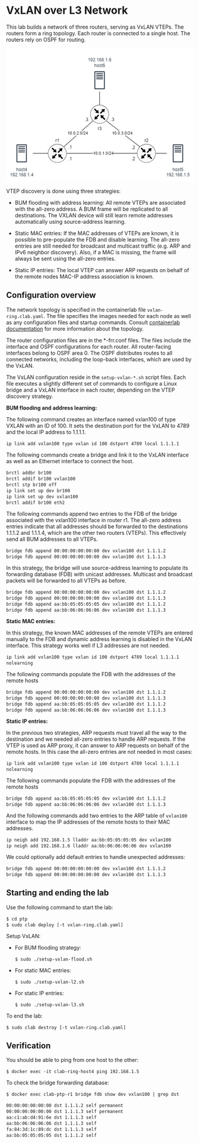 # VxLAN over L3 Network

This lab builds a network of three routers, serving as VxLAN VTEPs. The routers form a ring topology. Each router is connected to a single host. The routers rely on OSPF for routing.

![p2p](../img/ring.png)

VTEP discovery is done using three strategies:

- BUM flooding with address learning: All remote VTEPs are associated with the all-zero address. A BUM frame will be replicated to all destinations. The VXLAN device will still learn remote addresses automatically using source-address learning.

- Static MAC entries: If the MAC addresses of VTEPs are known, it is possible to pre-populate the FDB and disable learning. The all-zero entries are still needed for broadcast and multicast traffic (e.g. ARP and IPv6 neighbor discovery). Also, if a MAC is missing, the frame will always be sent using the all-zero entries.

- Static IP entries: The local VTEP can answer ARP requests on behalf of the remote nodes MAC-IP address association is known.

## Configuration overview

The network topology is specified in the containerlab file `vxlan-ring.clab.yaml`. The file specifies the images needed for each node as well as any configuration files and startup commands. Consult [containerlab documentation](https://containerlab.dev/manual/topo-def-file/) for more information about the topology.

The router configuration files are in the *-frr.conf files. The files include the interface and OSPF configurations for each router. All router-facing interfaces belong to OSPF area 0. The OSPF distributes routes to all connected networks, including the loop-back interfaces, which are used by the VxLAN.

The VxLAN configuration reside in the `setup-vxlan-*.sh` script files. Each file executes a slightly different set of commands to configure a Linux bridge and a VxLAN interface in each router, depending on the VTEP discovery strategy.

**BUM flooding and address learning:**

The following command creates an interface named vxlan100 of type VXLAN with an ID of 100. It sets the destination port for the VxLAN to 4789 and the local IP address to 1.1.1.1.

```
ip link add vxlan100 type vxlan id 100 dstport 4789 local 1.1.1.1
```

The following commands create a bridge and link it to the VxLAN interface as well as an Ethernet interface to connect the host.

```
brctl addbr br100
brctl addif br100 vxlan100
brctl stp br100 off
ip link set up dev br100
ip link set up dev vxlan100
brctl addif br100 eth2
```

The following commands append two entries to the FDB of the bridge associated with the vxlan100 interface in router r1. The all-zero address entries indicate that all addresses should be forwarded to the destinations 1.1.1.2 and 1.1.1.4, which are the other two routers (VTEPs). This effectively send all BUM addresses to all VTEPs.

```
bridge fdb append 00:00:00:00:00:00 dev vxlan100 dst 1.1.1.2
bridge fdb append 00:00:00:00:00:00 dev vxlan100 dst 1.1.1.3
```

In this strategy, the bridge will use source-address learning to populate its forwarding database (FDB) with unicast addresses. Multicast and broadcast packets will be forwarded to all VTEPs as before.

```
bridge fdb append 00:00:00:00:00:00 dev vxlan100 dst 1.1.1.2
bridge fdb append 00:00:00:00:00:00 dev vxlan100 dst 1.1.1.3
bridge fdb append aa:bb:05:05:05:05 dev vxlan100 dst 1.1.1.2
bridge fdb append aa:bb:06:06:06:06 dev vxlan100 dst 1.1.1.3
```


**Static MAC entries:**

In this strategy, the known MAC addresses of the remote VTEPs are entered manually to the FDB and dynamic address learning is disabled in the VxLAN interface. This strategy works well if L3 addresses are not needed.

```
ip link add vxlan100 type vxlan id 100 dstport 4789 local 1.1.1.1 nolearning
```

The following commands populate the FDB with the addresses of the remote hosts

```
bridge fdb append 00:00:00:00:00:00 dev vxlan100 dst 1.1.1.2
bridge fdb append 00:00:00:00:00:00 dev vxlan100 dst 1.1.1.3
bridge fdb append aa:bb:05:05:05:05 dev vxlan100 dst 1.1.1.2
bridge fdb append aa:bb:06:06:06:06 dev vxlan100 dst 1.1.1.3
```

**Static IP entries:**

In the previous two strategies, ARP requests must travel all the way to the destination and we needed all-zero entries to handle ARP requests. If the VTEP is used as ARP proxy, it can answer to ARP requests on behalf of the remote hosts. In this case the all-zero entries are not needed in most cases:

```
ip link add vxlan100 type vxlan id 100 dstport 4789 local 1.1.1.1 nolearning
```

The following commands populate the FDB with the addresses of the remote hosts

```
bridge fdb append aa:bb:05:05:05:05 dev vxlan100 dst 1.1.1.2
bridge fdb append aa:bb:06:06:06:06 dev vxlan100 dst 1.1.1.3
```

And the following commands add two entries to the ARP table of `vxlan100` interface to map the IP addresses of the remote hosts to their MAC addresses.

```
ip neigh add 192.168.1.5 lladdr aa:bb:05:05:05:05 dev vxlan100
ip neigh add 192.168.1.6 lladdr aa:bb:06:06:06:06 dev vxlan100
```

We could optionally add default entries to handle unexpected addresses:

```
bridge fdb append 00:00:00:00:00:00 dev vxlan100 dst 1.1.1.2
bridge fdb append 00:00:00:00:00:00 dev vxlan100 dst 1.1.1.3
```

## Starting and ending the lab

Use the following command to start the lab:

```
$ cd ptp
$ sudo clab deploy [-t vxlan-ring.clab.yaml]
```

Setup VxLAN:

- For BUM flooding strategy:

  ```
  $ sudo ./setup-vxlan-flood.sh
  ```

- For static MAC entries:

  ```
  $ sudo ./setup-vxlan-l2.sh
  ```

- For static IP entries:

  ```
  $ sudo ./setup-vxlan-l3.sh
  ```

To end the lab:

```
$ sudo clab destroy [-t vxlan-ring.clab.yaml]
```

## Verification

You should be able to ping from one host to the other:

```
$ docker exec -it clab-ring-host4 ping 192.168.1.5
```

To check the bridge forwarding database:

```
$ docker exec clab-ptp-r1 bridge fdb show dev vxlan100 | grep dst
```

```
00:00:00:00:00:00 dst 1.1.1.2 self permanent
00:00:00:00:00:00 dst 1.1.1.3 self permanent
aa:c1:ab:d4:91:6e dst 1.1.1.3 self
aa:bb:06:06:06:06 dst 1.1.1.3 self
fa:84:3d:1c:89:dc dst 1.1.1.3 self
aa:bb:05:05:05:05 dst 1.1.1.2 self
```
